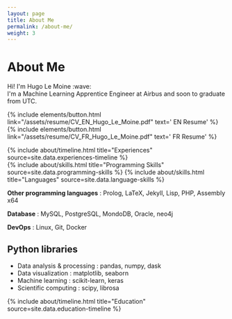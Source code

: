 ```yaml
---
layout: page
title: About Me
permalink: /about-me/
weight: 3
---
```


<div id="container">
  <p class="text-center">
    <h1><strong>About Me</strong></h1>
  </p>
  <p class="text-center">
    Hi! I'm Hugo Le Moine :wave:<br>
    I'm a Machine Learning Apprentice Engineer at Airbus and soon to graduate from UTC.
  </p>
  <p class="text-center">
   {% include elements/button.html link="/assets/resume/CV_EN_Hugo_Le_Moine.pdf" text='<i class="far fa-file-pdf  fa-1x align-self-center"></i> EN Resume' %}
   {% include elements/button.html link="/assets/resume/CV_FR_Hugo_Le_Moine.pdf" text='<i class="far fa-file-pdf  fa-1x align-self-center"></i> FR Resume' %}
  </p>

</div>
<div class="row">
  {% include about/timeline.html title="Experiences" source=site.data.experiences-timeline %}
</div>

<div class="row">
  {% include about/skills.html title="Programming Skills" source=site.data.programming-skills %}
  {% include about/skills.html title="Languages" source=site.data.language-skills %}
</div>

**Other programming languages** : Prolog, LaTeX, Jekyll, Lisp, PHP, Assembly x64

**Database** : MySQL, PostgreSQL, MondoDB, Oracle, neo4j

**DevOps** : Linux, Git, Docker

## Python libraries

- Data analysis & processing : pandas, numpy, dask
- Data visualization : matplotlib, seaborn
- Machine learning : scikit-learn, keras
- Scientific computing : scipy, librosa

<div class="row">
  {% include about/timeline.html title="Education" source=site.data.education-timeline %}
</div>
